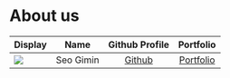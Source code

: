 # About us

Display | Name | Github Profile | Portfolio 
--------|:----:|:--------------:|:---------:
![](https://via.placeholder.com/100.png?text=Photo) | Seo Gimin | [Github](https://github.com/pos0414) | [Portfolio](docs/team/pos0414.md)